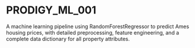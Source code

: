 # PRODIGY_ML_001
A machine learning pipeline using RandomForestRegressor to predict Ames housing prices, with detailed preprocessing, feature engineering, and a complete data dictionary for all property attributes.
